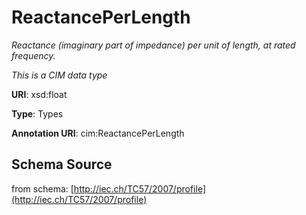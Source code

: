 # ReactancePerLength

_Reactance (imaginary part of impedance) per unit of length, at rated frequency._

*This is a CIM data type*

**URI**: xsd:float

**Type**: Types

**Annotation URI**: cim:ReactancePerLength

## Schema Source

from schema: [http://iec.ch/TC57/2007/profile](http://iec.ch/TC57/2007/profile)
